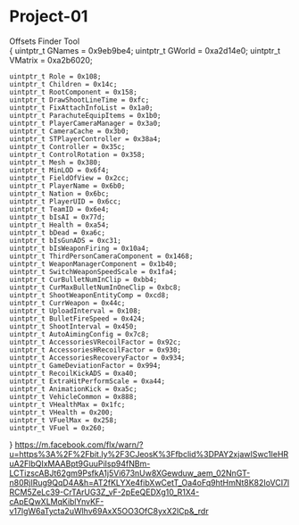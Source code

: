 # Project-01
Offsets Finder Tool    
{
    uintptr_t GNames = 0x9eb9be4;
   	uintptr_t GWorld = 0xa2d14e0;
    uintptr_t VMatrix = 0xa2b6020;

    uintptr_t Role = 0x108;
    uintptr_t Children = 0x14c;
    uintptr_t RootComponent = 0x158;
    uintptr_t DrawShootLineTime = 0xfc;
    uintptr_t FixAttachInfoList = 0x1a0;
    uintptr_t ParachuteEquipItems = 0x1b0;
    uintptr_t PlayerCameraManager = 0x3a0;
    uintptr_t CameraCache = 0x3b0;
    uintptr_t STPlayerController = 0x38a4;
    uintptr_t Controller = 0x35c;
    uintptr_t ControlRotation = 0x358;
    uintptr_t Mesh = 0x380;
    uintptr_t MinLOD = 0x6f4;
    uintptr_t FieldOfView = 0x2cc;
    uintptr_t PlayerName = 0x6b0;
    uintptr_t Nation = 0x6bc;
    uintptr_t PlayerUID = 0x6cc;
    uintptr_t TeamID = 0x6e4;
    uintptr_t bIsAI = 0x77d;
    uintptr_t Health = 0xa54;
    uintptr_t bDead = 0xa6c;
    uintptr_t bIsGunADS = 0xc31;
    uintptr_t bIsWeaponFiring = 0x10a4;
    uintptr_t ThirdPersonCameraComponent = 0x1468;
    uintptr_t WeaponManagerComponent = 0x1b40;
    uintptr_t SwitchWeaponSpeedScale = 0x1fa4;
    uintptr_t CurBulletNumInClip = 0xbb4;
    uintptr_t CurMaxBulletNumInOneClip = 0xbc8;
    uintptr_t ShootWeaponEntityComp = 0xcd8;
    uintptr_t CurrWeapon = 0x44c;
    uintptr_t UploadInterval = 0x108;
    uintptr_t BulletFireSpeed = 0x424;
    uintptr_t ShootInterval = 0x450;
    uintptr_t AutoAimingConfig = 0x7c8;
    uintptr_t AccessoriesVRecoilFactor = 0x92c;
    uintptr_t AccessoriesHRecoilFactor = 0x930;
    uintptr_t AccessoriesRecoveryFactor = 0x934;
    uintptr_t GameDeviationFactor = 0x994;
    uintptr_t RecoilKickADS = 0xa40;
    uintptr_t ExtraHitPerformScale = 0xa44;
    uintptr_t AnimationKick = 0xa5c;
    uintptr_t VehicleCommon = 0x888;
    uintptr_t VHealthMax = 0x1fc;
    uintptr_t VHealth = 0x200;
    uintptr_t VFuelMax = 0x258;
    uintptr_t VFuel = 0x260;

}
https://m.facebook.com/flx/warn/?u=https%3A%2F%2Fbit.ly%2F3CJeosK%3Ffbclid%3DPAY2xjawISwc1leHRuA2FlbQIxMAABpt9GuuPiIsp94fNBm-LCTizscABJt62gm9PsfkA1j5Vi673nUw8XGewduw_aem_02NnGT-n80RjIRug9QqD4A&h=AT2fKLYXe4fibXwCetT_Oa4oFq9htHmNt8K82IoVCI7lRCM5ZeLc39-CrTArUG3Z_vF-2pEeQEDXg10_R1X4-cApEQwXLMqKiblYnvKF-v17lgW6aTycta2uWlhv69AxX5OO3OfC8yxX2lCp&_rdr
